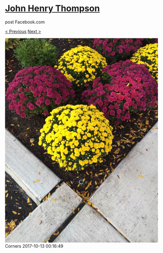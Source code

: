 # [John Henry Thompson](../README.md)
post Facebook.com

[< Previous](2017-10-15-1.md) [Next >](2017-10-13-2.md)

[![](../media/2017-10-13/Timeline-Photos-Corners.jpg)](../README.md)
Corners
2017-10-13 00:16:49